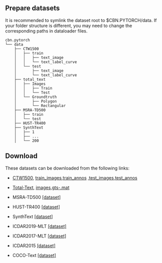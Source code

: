## Prepare datasets
It is recommended to symlink the dataset root to $CBN.PYTORCH/data. If your folder structure is different, you may need to change the corresponding paths in dataloader files.
```none
cbn.pytorch
└── data
    ├── CTW1500
    │   ├── train
    │   │   ├── text_image
    │   │   └── text_label_curve
    │   └── test
    │       ├── text_image
    │       └── text_label_curve
    ├── total_text
    │   ├── Images
    │   │   ├── Train
    │   │   └── Test
    │   └── Groundtruth
    │       ├── Polygon
    │       └── Rectangular
    ├── MSRA-TD500
    │   ├── train
    │   └── test
    ├── HUST-TR400
    ├── SynthText
    │   ├── 1
    │   ├── ...
    │   └── 200
```

## Download

These datasets can be downloaded from the following links:

- [CTW1500](https://github.com/Yuliang-Liu/Curve-Text-Detector), [train_images](https://universityofadelaide.box.com/shared/static/py5uwlfyyytbb2pxzq9czvu6fuqbjdh8.zip),[train_annos](https://universityofadelaide.box.com/shared/static/jikuazluzyj4lq6umzei7m2ppmt3afyw.zip) ,[test_images](https://universityofadelaide.box.com/shared/static/t4w48ofnqkdw7jyc4t11nsukoeqk9c3d.zip),[test_annos](https://cloudstor.aarnet.edu.au/plus/s/uoeFl0pCN9BOCN5) 

- [Total-Text](https://github.com/cs-chan/Total-Text-Dataset), [images](https://github.com/cs-chan/Total-Text-Dataset/tree/master/Dataset),[gts-.mat](https://drive.google.com/file/d/19quCaJGePvTc3yPZ7MAGNijjKfy77-ke/view?usp=sharing)

- MSRA-TD500 [[dataset]](http://www.iapr-tc11.org/dataset/MSRA-TD500/MSRA-TD500.zip)
- HUST-TR400 [[dataset]](http://mc.eistar.net/UpLoadFiles/dataset/HUST-TR400.zip)

- SynthText [[dataset]](https://www.robots.ox.ac.uk/~vgg/data/scenetext/)

- ICDAR2019-MLT [[dataset]](https://rrc.cvc.uab.es/?ch=15&com=downloads)

- ICDAR2017-MLT [[dataset]](https://rrc.cvc.uab.es/?ch=8&com=downloads)

- ICDAR2015 [[dataset]](https://rrc.cvc.uab.es/?ch=4&com=downloads)

- COCO-Text [[dataset]](https://rrc.cvc.uab.es/?ch=5&com=downloads)
